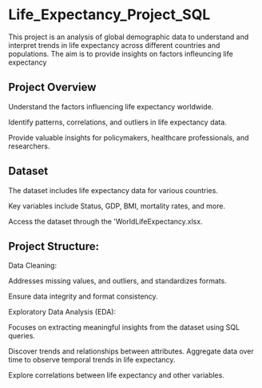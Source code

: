 # Life_Expectancy_Project_SQL

This project is an analysis of global demographic data to understand and interpret trends in life expectancy across different countries and populations. The aim is to provide insights on factors infleuncing life expectancy

## Project Overview

Understand the factors influencing life expectancy worldwide.

Identify patterns, correlations, and outliers in life expectancy data.

Provide valuable insights for policymakers, healthcare professionals, and researchers.

## Dataset

The dataset includes life expectancy data for various countries.

Key variables include Status, GDP, BMI, mortality rates, and more.

Access the dataset through the 'WorldLifeExpectancy.xlsx.

## Project Structure:

Data Cleaning:

Addresses missing values, and outliers, and standardizes formats.

Ensure data integrity and format consistency.

Exploratory Data Analysis (EDA):

Focuses on extracting meaningful insights from the dataset using SQL queries.

Discover trends and relationships between attributes.
Aggregate data over time to observe temporal trends in life expectancy.

Explore correlations between life expectancy and other variables.
